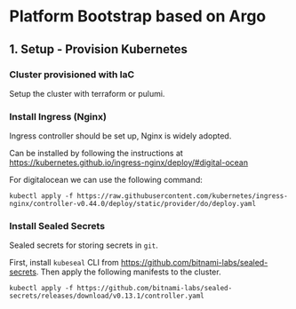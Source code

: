 # Platform Bootstrap based on Argo 

## 1. Setup - Provision Kubernetes

### Cluster provisioned with IaC

Setup the cluster with terraform or pulumi.

### Install Ingress (Nginx)

Ingress controller should be set up, Nginx is widely adopted.

Can be installed by following the instructions at https://kubernetes.github.io/ingress-nginx/deploy/#digital-ocean

For digitalocean we can use the following command:
```
kubectl apply -f https://raw.githubusercontent.com/kubernetes/ingress-nginx/controller-v0.44.0/deploy/static/provider/do/deploy.yaml
```

### Install Sealed Secrets

Sealed secrets for storing secrets in `git`.

First, install `kubeseal` CLI from https://github.com/bitnami-labs/sealed-secrets.
Then apply the following manifests to the cluster.

```
kubectl apply -f https://github.com/bitnami-labs/sealed-secrets/releases/download/v0.13.1/controller.yaml
```
